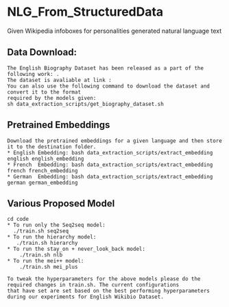 # NLG_From_StructuredData
Given Wikipedia infoboxes for personalities generated natural language text


## Data Download:
    The English Biography Dataset has been released as a part of the following work: .
    The dataset is avaliable at link : 
    You can also use the following command to download the dataset and convert it to the format
    required by the models given:
    sh data_extraction_scripts/get_biography_dataset.sh

## Pretrained Embeddings
    Download the pretrained embeddings for a given language and then store it to the destination folder. 
    * English Embedding: bash data_extraction_scripts/extract_embedding english english_embedding
    * French  Embedding: bash data_extraction_scripts/extract_embedding french french_embedding
    * German  Embedding: bash data_extraction_scripts/extract_embedding german german_embedding
    
    
## Various Proposed Model
    cd code
    * To run only the Seq2seq model:
      ./train.sh seq2seq
    * To run the hierarchy model:
       ./train.sh hierarchy 
    * To run the stay_on + never_look_back model:
        ./train.sh nlb
    * To run the mei++ model:
        ./train.sh mei_plus
   
    To tweak the hyperparameters for the above models please do the required changes in train.sh. The current configurations
    that have set are set based on the best performing hyperparameters during our experiments for English Wikibio Dataset. 
    
    
